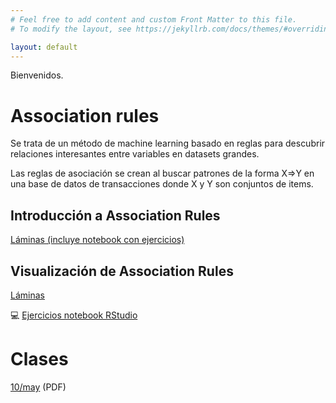 ```yaml
---
# Feel free to add content and custom Front Matter to this file.
# To modify the layout, see https://jekyllrb.com/docs/themes/#overriding-theme-defaults

layout: default
---
```


Bienvenidos.

# Association rules
Se trata de un método de machine learning basado en reglas para descubrir relaciones interesantes entre variables en datasets grandes.

Las reglas de asociación se crean al buscar patrones de la forma X=>Y en una base de datos de transacciones donde X y Y son conjuntos de items. 

## Introducción a Association Rules

[Láminas (incluye notebook con ejercicios)](slides/association-rules.html)


## Visualización de Association Rules

[Láminas](slides/association-rules-visualization.html)


:computer:
[Ejercicios notebook RStudio](notebooks/rstudio/association-rules-visualization.html)

# Clases
[10/may](slides/10-may-rel1.pdf) (PDF)



